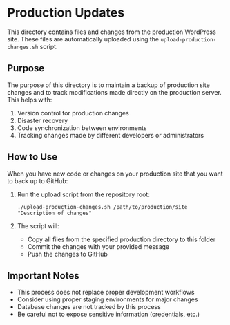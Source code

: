 # Production Updates

This directory contains files and changes from the production WordPress site. These files are automatically uploaded using the `upload-production-changes.sh` script.

## Purpose

The purpose of this directory is to maintain a backup of production site changes and to track modifications made directly on the production server. This helps with:

1. Version control for production changes
2. Disaster recovery
3. Code synchronization between environments
4. Tracking changes made by different developers or administrators

## How to Use

When you have new code or changes on your production site that you want to back up to GitHub:

1. Run the upload script from the repository root:
   ```
   ./upload-production-changes.sh /path/to/production/site "Description of changes"
   ```

2. The script will:
   - Copy all files from the specified production directory to this folder
   - Commit the changes with your provided message
   - Push the changes to GitHub

## Important Notes

- This process does not replace proper development workflows
- Consider using proper staging environments for major changes
- Database changes are not tracked by this process
- Be careful not to expose sensitive information (credentials, etc.) 